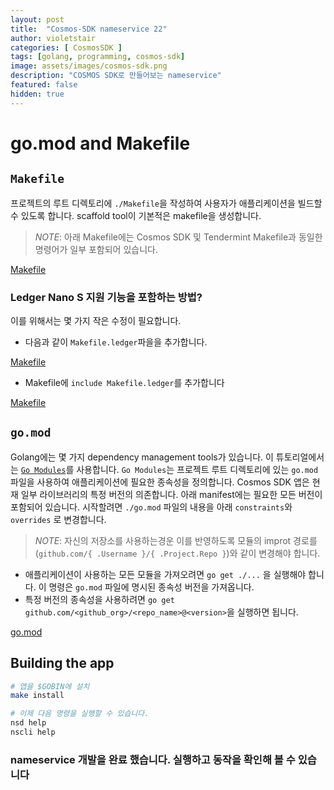 ```yaml
---
layout: post
title:  "Cosmos-SDK nameservice 22"
author: violetstair
categories: [ CosmosSDK ]
tags: [golang, programming, cosmos-sdk]
image: assets/images/cosmos-sdk.png
description: "COSMOS SDK로 만들어보는 nameservice"
featured: false
hidden: true
---
```


# go.mod and Makefile

## `Makefile`

프로젝트의 루트 디렉토리에 `./Makefile`을 작성하여 사용자가 애플리케이션을 빌드할 수 있도록 합니다. scaffold tool이 기본적은 makefile을 생성합니다.

> _*NOTE*_: 아래 Makefile에는 Cosmos SDK 및 Tendermint Makefile과 동일한 명령어가 일부 포함되어 있습니다.

[Makefile](https://github.com/cosmos/sdk-tutorials/blob/master/nameservice/Makefile)

### Ledger Nano S 지원 기능을 포함하는 방법?

이를 위해서는 몇 가지 작은 수정이 필요합니다.

- 다음과 같이 `Makefile.ledger`파을을 추가합니다.

[Makefile](https://github.com/cosmos/sdk-tutorials/blob/master/nameservice/Makefile.ledger)

- Makefile에 `include Makefile.ledger`를 추가합니다

[Makefile](https://github.com/cosmos/sdk-tutorials/blob/master/nameservice/Makefile)

## `go.mod`

Golang에는 몇 가지 dependency management tools가 있습니다. 이 튜토리얼에서는 [`Go Modules`](https://github.com/golang/go/wiki/Modules)를 사용합니다.
`Go Modules`는 프로젝트 루트 디렉토리에 있는 `go.mod` 파일을 사용하여 애플리케이션에 필요한 종속성을 정의합니다.
Cosmos SDK 앱은 현재 일부 라이브러리의 특정 버전의 의존합니다. 아래 manifest에는 필요한 모든 버전이 포함되어 있습니다. 시작할려면 `./go.mod` 파일의 내용을 아래 `constraints`와 `overrides` 로 변경합니다.

> _*NOTE*_: 자신의 저장소를 사용하는경운 이를 반영하도록 모듈의 improt 경로를 (`github.com/{ .Username }/{ .Project.Repo }`)와 같이 변경해야 합니다.

- 애플리케이션이 사용하는 모든 모듈을 가져오려면 `go get ./...` 을 실행해야 합니다. 이 명령은 `go.mod` 파일에 명시된 종속성 버전을 가져옵니다.
- 특정 버전의 종속성을 사용하려면 `go get github.com/<github_org>/<repo_name>@<version>`을 실행하면 됩니다.

[go.mod](../go.mod)

## Building the app

```bash
# 앱을 $GOBIN에 설치
make install

# 이제 다음 명령을 실행할 수 있습니다.
nsd help
nscli help
```

### nameservice 개발을 완료 했습니다. 실행하고 동작을 확인해 볼 수 있습니다

